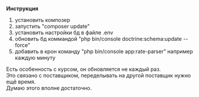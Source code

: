 **Инструкция**

1. установить композер
2. запустить "composer update"
3. установить настройки бд в файле .env
4. обновить бд коммандой "php bin/console doctrine:schema:update --force"
5. добавить в крон команду "php bin/console app:rate-parser" например каждую минуту

Есть особенность с курсом, он обновляется не каждый раз.  
Это связано с поставщиком, переделывать на другой поставщик нужно ещё время.   
Думаю этого вполне достаточно.
